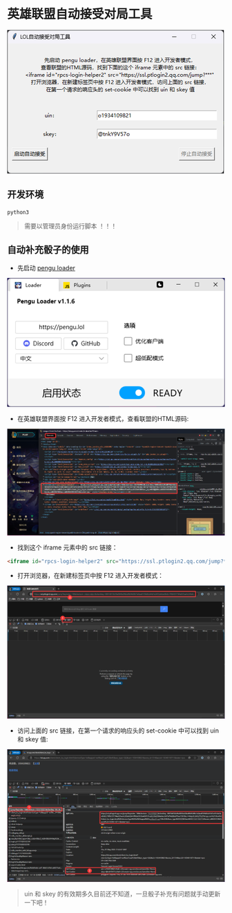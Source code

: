 # 英雄联盟自动接受对局工具

![](img/lol-auto-accept-ui.png)


## 开发环境

`python3`

> 需要以管理员身份运行脚本 ！！！


## 自动补充骰子的使用

- 先启动 [pengu loader](https://github.com/PenguLoader/PenguLoader)

![](img/pengu.png)

- 在英雄联盟界面按 F12 进入开发者模式，查看联盟的HTML源码:

![](img/lol-ui-html.png)

- 找到这个 iframe 元素中的 src 链接：

```html
<iframe id="rpcs-login-helper2" src="https://ssl.ptlogin2.qq.com/jump?***"
```
 
- 打开浏览器，在新建标签页中按 F12 进入开发者模式：

![](img/browser-dev.png)

- 访问上面的 src 链接，在第一个请求的响应头的 set-cookie 中可以找到 uin 和 skey 值:

![](img/browser-info.png)


> uin 和 skey 的有效期多久目前还不知道，一旦骰子补充有问题就手动更新一下吧！